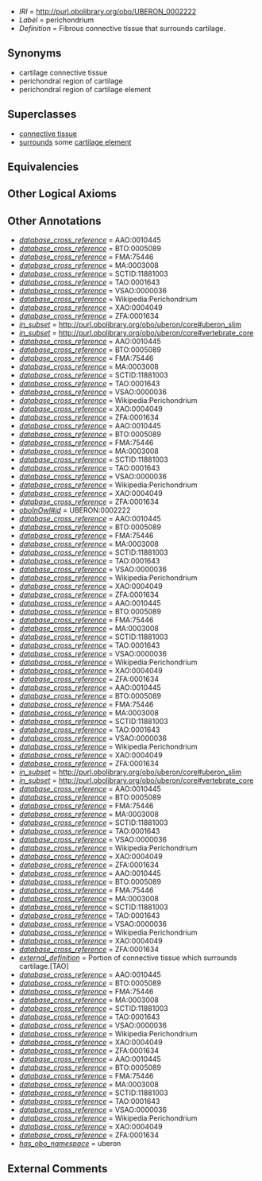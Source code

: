  * *IRI* = http://purl.obolibrary.org/obo/UBERON_0002222
 * *Label* = perichondrium
 * *Definition* = Fibrous connective tissue that surrounds cartilage.

## Synonyms

 * cartilage connective tissue
 * perichondral region of cartilage
 * perichondral region of cartilage element

## Superclasses

 * [connective tissue](../../UBERON/84/UBERON_0002384.md)
 * [surrounds](../../RO/21/RO_0002221.md) some [cartilage element](../../UBERON/44/UBERON_0007844.md)

## Equivalencies


## Other Logical Axioms


## Other Annotations

 * *[database_cross_reference](../../ef/oboInOwl#hasDbXref.md)* = AAO:0010445
 * *[database_cross_reference](../../ef/oboInOwl#hasDbXref.md)* = BTO:0005089
 * *[database_cross_reference](../../ef/oboInOwl#hasDbXref.md)* = FMA:75446
 * *[database_cross_reference](../../ef/oboInOwl#hasDbXref.md)* = MA:0003008
 * *[database_cross_reference](../../ef/oboInOwl#hasDbXref.md)* = SCTID:11881003
 * *[database_cross_reference](../../ef/oboInOwl#hasDbXref.md)* = TAO:0001643
 * *[database_cross_reference](../../ef/oboInOwl#hasDbXref.md)* = VSAO:0000036
 * *[database_cross_reference](../../ef/oboInOwl#hasDbXref.md)* = Wikipedia:Perichondrium
 * *[database_cross_reference](../../ef/oboInOwl#hasDbXref.md)* = XAO:0004049
 * *[database_cross_reference](../../ef/oboInOwl#hasDbXref.md)* = ZFA:0001634
 * *[in_subset](../../et/oboInOwl#inSubset.md)* = http://purl.obolibrary.org/obo/uberon/core#uberon_slim
 * *[in_subset](../../et/oboInOwl#inSubset.md)* = http://purl.obolibrary.org/obo/uberon/core#vertebrate_core
 * *[database_cross_reference](../../ef/oboInOwl#hasDbXref.md)* = AAO:0010445
 * *[database_cross_reference](../../ef/oboInOwl#hasDbXref.md)* = BTO:0005089
 * *[database_cross_reference](../../ef/oboInOwl#hasDbXref.md)* = FMA:75446
 * *[database_cross_reference](../../ef/oboInOwl#hasDbXref.md)* = MA:0003008
 * *[database_cross_reference](../../ef/oboInOwl#hasDbXref.md)* = SCTID:11881003
 * *[database_cross_reference](../../ef/oboInOwl#hasDbXref.md)* = TAO:0001643
 * *[database_cross_reference](../../ef/oboInOwl#hasDbXref.md)* = VSAO:0000036
 * *[database_cross_reference](../../ef/oboInOwl#hasDbXref.md)* = Wikipedia:Perichondrium
 * *[database_cross_reference](../../ef/oboInOwl#hasDbXref.md)* = XAO:0004049
 * *[database_cross_reference](../../ef/oboInOwl#hasDbXref.md)* = ZFA:0001634
 * *[database_cross_reference](../../ef/oboInOwl#hasDbXref.md)* = AAO:0010445
 * *[database_cross_reference](../../ef/oboInOwl#hasDbXref.md)* = BTO:0005089
 * *[database_cross_reference](../../ef/oboInOwl#hasDbXref.md)* = FMA:75446
 * *[database_cross_reference](../../ef/oboInOwl#hasDbXref.md)* = MA:0003008
 * *[database_cross_reference](../../ef/oboInOwl#hasDbXref.md)* = SCTID:11881003
 * *[database_cross_reference](../../ef/oboInOwl#hasDbXref.md)* = TAO:0001643
 * *[database_cross_reference](../../ef/oboInOwl#hasDbXref.md)* = VSAO:0000036
 * *[database_cross_reference](../../ef/oboInOwl#hasDbXref.md)* = Wikipedia:Perichondrium
 * *[database_cross_reference](../../ef/oboInOwl#hasDbXref.md)* = XAO:0004049
 * *[database_cross_reference](../../ef/oboInOwl#hasDbXref.md)* = ZFA:0001634
 * *[oboInOwl#id](../../id/oboInOwl#id.md)* = UBERON:0002222
 * *[database_cross_reference](../../ef/oboInOwl#hasDbXref.md)* = AAO:0010445
 * *[database_cross_reference](../../ef/oboInOwl#hasDbXref.md)* = BTO:0005089
 * *[database_cross_reference](../../ef/oboInOwl#hasDbXref.md)* = FMA:75446
 * *[database_cross_reference](../../ef/oboInOwl#hasDbXref.md)* = MA:0003008
 * *[database_cross_reference](../../ef/oboInOwl#hasDbXref.md)* = SCTID:11881003
 * *[database_cross_reference](../../ef/oboInOwl#hasDbXref.md)* = TAO:0001643
 * *[database_cross_reference](../../ef/oboInOwl#hasDbXref.md)* = VSAO:0000036
 * *[database_cross_reference](../../ef/oboInOwl#hasDbXref.md)* = Wikipedia:Perichondrium
 * *[database_cross_reference](../../ef/oboInOwl#hasDbXref.md)* = XAO:0004049
 * *[database_cross_reference](../../ef/oboInOwl#hasDbXref.md)* = ZFA:0001634
 * *[database_cross_reference](../../ef/oboInOwl#hasDbXref.md)* = AAO:0010445
 * *[database_cross_reference](../../ef/oboInOwl#hasDbXref.md)* = BTO:0005089
 * *[database_cross_reference](../../ef/oboInOwl#hasDbXref.md)* = FMA:75446
 * *[database_cross_reference](../../ef/oboInOwl#hasDbXref.md)* = MA:0003008
 * *[database_cross_reference](../../ef/oboInOwl#hasDbXref.md)* = SCTID:11881003
 * *[database_cross_reference](../../ef/oboInOwl#hasDbXref.md)* = TAO:0001643
 * *[database_cross_reference](../../ef/oboInOwl#hasDbXref.md)* = VSAO:0000036
 * *[database_cross_reference](../../ef/oboInOwl#hasDbXref.md)* = Wikipedia:Perichondrium
 * *[database_cross_reference](../../ef/oboInOwl#hasDbXref.md)* = XAO:0004049
 * *[database_cross_reference](../../ef/oboInOwl#hasDbXref.md)* = ZFA:0001634
 * *[database_cross_reference](../../ef/oboInOwl#hasDbXref.md)* = AAO:0010445
 * *[database_cross_reference](../../ef/oboInOwl#hasDbXref.md)* = BTO:0005089
 * *[database_cross_reference](../../ef/oboInOwl#hasDbXref.md)* = FMA:75446
 * *[database_cross_reference](../../ef/oboInOwl#hasDbXref.md)* = MA:0003008
 * *[database_cross_reference](../../ef/oboInOwl#hasDbXref.md)* = SCTID:11881003
 * *[database_cross_reference](../../ef/oboInOwl#hasDbXref.md)* = TAO:0001643
 * *[database_cross_reference](../../ef/oboInOwl#hasDbXref.md)* = VSAO:0000036
 * *[database_cross_reference](../../ef/oboInOwl#hasDbXref.md)* = Wikipedia:Perichondrium
 * *[database_cross_reference](../../ef/oboInOwl#hasDbXref.md)* = XAO:0004049
 * *[database_cross_reference](../../ef/oboInOwl#hasDbXref.md)* = ZFA:0001634
 * *[in_subset](../../et/oboInOwl#inSubset.md)* = http://purl.obolibrary.org/obo/uberon/core#uberon_slim
 * *[in_subset](../../et/oboInOwl#inSubset.md)* = http://purl.obolibrary.org/obo/uberon/core#vertebrate_core
 * *[database_cross_reference](../../ef/oboInOwl#hasDbXref.md)* = AAO:0010445
 * *[database_cross_reference](../../ef/oboInOwl#hasDbXref.md)* = BTO:0005089
 * *[database_cross_reference](../../ef/oboInOwl#hasDbXref.md)* = FMA:75446
 * *[database_cross_reference](../../ef/oboInOwl#hasDbXref.md)* = MA:0003008
 * *[database_cross_reference](../../ef/oboInOwl#hasDbXref.md)* = SCTID:11881003
 * *[database_cross_reference](../../ef/oboInOwl#hasDbXref.md)* = TAO:0001643
 * *[database_cross_reference](../../ef/oboInOwl#hasDbXref.md)* = VSAO:0000036
 * *[database_cross_reference](../../ef/oboInOwl#hasDbXref.md)* = Wikipedia:Perichondrium
 * *[database_cross_reference](../../ef/oboInOwl#hasDbXref.md)* = XAO:0004049
 * *[database_cross_reference](../../ef/oboInOwl#hasDbXref.md)* = ZFA:0001634
 * *[database_cross_reference](../../ef/oboInOwl#hasDbXref.md)* = AAO:0010445
 * *[database_cross_reference](../../ef/oboInOwl#hasDbXref.md)* = BTO:0005089
 * *[database_cross_reference](../../ef/oboInOwl#hasDbXref.md)* = FMA:75446
 * *[database_cross_reference](../../ef/oboInOwl#hasDbXref.md)* = MA:0003008
 * *[database_cross_reference](../../ef/oboInOwl#hasDbXref.md)* = SCTID:11881003
 * *[database_cross_reference](../../ef/oboInOwl#hasDbXref.md)* = TAO:0001643
 * *[database_cross_reference](../../ef/oboInOwl#hasDbXref.md)* = VSAO:0000036
 * *[database_cross_reference](../../ef/oboInOwl#hasDbXref.md)* = Wikipedia:Perichondrium
 * *[database_cross_reference](../../ef/oboInOwl#hasDbXref.md)* = XAO:0004049
 * *[database_cross_reference](../../ef/oboInOwl#hasDbXref.md)* = ZFA:0001634
 * *[external_definition](../../UBPROP/01/UBPROP_0000001.md)* = Portion of connective tissue which surrounds cartilage.[TAO]
 * *[database_cross_reference](../../ef/oboInOwl#hasDbXref.md)* = AAO:0010445
 * *[database_cross_reference](../../ef/oboInOwl#hasDbXref.md)* = BTO:0005089
 * *[database_cross_reference](../../ef/oboInOwl#hasDbXref.md)* = FMA:75446
 * *[database_cross_reference](../../ef/oboInOwl#hasDbXref.md)* = MA:0003008
 * *[database_cross_reference](../../ef/oboInOwl#hasDbXref.md)* = SCTID:11881003
 * *[database_cross_reference](../../ef/oboInOwl#hasDbXref.md)* = TAO:0001643
 * *[database_cross_reference](../../ef/oboInOwl#hasDbXref.md)* = VSAO:0000036
 * *[database_cross_reference](../../ef/oboInOwl#hasDbXref.md)* = Wikipedia:Perichondrium
 * *[database_cross_reference](../../ef/oboInOwl#hasDbXref.md)* = XAO:0004049
 * *[database_cross_reference](../../ef/oboInOwl#hasDbXref.md)* = ZFA:0001634
 * *[database_cross_reference](../../ef/oboInOwl#hasDbXref.md)* = AAO:0010445
 * *[database_cross_reference](../../ef/oboInOwl#hasDbXref.md)* = BTO:0005089
 * *[database_cross_reference](../../ef/oboInOwl#hasDbXref.md)* = FMA:75446
 * *[database_cross_reference](../../ef/oboInOwl#hasDbXref.md)* = MA:0003008
 * *[database_cross_reference](../../ef/oboInOwl#hasDbXref.md)* = SCTID:11881003
 * *[database_cross_reference](../../ef/oboInOwl#hasDbXref.md)* = TAO:0001643
 * *[database_cross_reference](../../ef/oboInOwl#hasDbXref.md)* = VSAO:0000036
 * *[database_cross_reference](../../ef/oboInOwl#hasDbXref.md)* = Wikipedia:Perichondrium
 * *[database_cross_reference](../../ef/oboInOwl#hasDbXref.md)* = XAO:0004049
 * *[database_cross_reference](../../ef/oboInOwl#hasDbXref.md)* = ZFA:0001634
 * *[has_obo_namespace](../../ce/oboInOwl#hasOBONamespace.md)* = uberon

## External Comments

